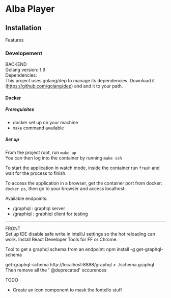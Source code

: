 # Alba Player


## Installation


Features


### Developement

BACKEND  
Golang version: 1.9  
Dependencies:  
This project uses golang/dep to manage its dependencies. Download it (https://github.com/golang/dep) and and it to your path.

#### Docker
##### Prerequisites
- docker set up on your machine
- ``make`` command available

##### Set up
From the project root, run ``make up``  
You can then log into the container by running ``make ssh``

To start the application in watch mode, inside the container run ``fresh`` and wait for the process to finish.

To access the application in a browser, get the container port from docker: ``docker ps``, then go to your browser and
access localhost:<port>.

Available endpoints:
- /graphql : graphql server
- /graphiql : graphiql client for testing






--------------------------------------------------------------------------
FRONT  
Set up IDE
disable safe write in intelliJ settings so the hot reloading can work.
Install React Developer Tools for FF or Chrome.


Tool to get a graphql schema from an endpoint:
npm install -g get-graphql-schema

get-graphql-schema http://localhost:8888/graphql > ./schema.graphql
Then remove all the ' @deprecated' occurences



TODO
- Create an icon component to mask the fontello stuff
